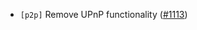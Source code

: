 - `[p2p]` Remove UPnP functionality
  ([\#1113](https://github.com/depinnetwork/por-consensus/issues/1113))